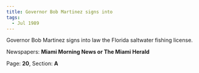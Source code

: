 ```yaml
---  
title: Governor Bob Martinez signs into  
tags:  
  - Jul 1989  
---  
```

  
Governor Bob Martinez signs into law the Florida saltwater fishing license.  
  
Newspapers: **Miami Morning News or The Miami Herald**  
  
Page: **20**, Section: **A** 
